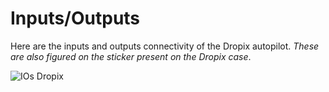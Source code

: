 # Inputs/Outputs

Here are the inputs and outputs connectivity of the Dropix autopilot. _These are also figured on the sticker present on the Dropix case_.

![IOs Dropix](https://github.com/drotek/dropix-user-guide/tree/ca9b0b8ce7017adbce2d4b0a6b715497d63cadf8/features/images/dropw.jpg?raw=true)

